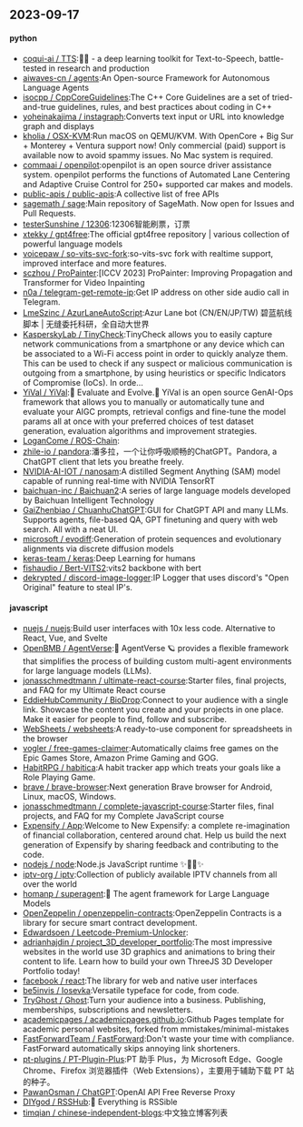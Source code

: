 ## 2023-09-17

#### python
* [coqui-ai / TTS](https://github.com/coqui-ai/TTS):🐸💬 - a deep learning toolkit for Text-to-Speech, battle-tested in research and production
* [aiwaves-cn / agents](https://github.com/aiwaves-cn/agents):An Open-source Framework for Autonomous Language Agents
* [isocpp / CppCoreGuidelines](https://github.com/isocpp/CppCoreGuidelines):The C++ Core Guidelines are a set of tried-and-true guidelines, rules, and best practices about coding in C++
* [yoheinakajima / instagraph](https://github.com/yoheinakajima/instagraph):Converts text input or URL into knowledge graph and displays
* [kholia / OSX-KVM](https://github.com/kholia/OSX-KVM):Run macOS on QEMU/KVM. With OpenCore + Big Sur + Monterey + Ventura support now! Only commercial (paid) support is available now to avoid spammy issues. No Mac system is required.
* [commaai / openpilot](https://github.com/commaai/openpilot):openpilot is an open source driver assistance system. openpilot performs the functions of Automated Lane Centering and Adaptive Cruise Control for 250+ supported car makes and models.
* [public-apis / public-apis](https://github.com/public-apis/public-apis):A collective list of free APIs
* [sagemath / sage](https://github.com/sagemath/sage):Main repository of SageMath. Now open for Issues and Pull Requests.
* [testerSunshine / 12306](https://github.com/testerSunshine/12306):12306智能刷票，订票
* [xtekky / gpt4free](https://github.com/xtekky/gpt4free):The official gpt4free repository | various collection of powerful language models
* [voicepaw / so-vits-svc-fork](https://github.com/voicepaw/so-vits-svc-fork):so-vits-svc fork with realtime support, improved interface and more features.
* [sczhou / ProPainter](https://github.com/sczhou/ProPainter):[ICCV 2023] ProPainter: Improving Propagation and Transformer for Video Inpainting
* [n0a / telegram-get-remote-ip](https://github.com/n0a/telegram-get-remote-ip):Get IP address on other side audio call in Telegram.
* [LmeSzinc / AzurLaneAutoScript](https://github.com/LmeSzinc/AzurLaneAutoScript):Azur Lane bot (CN/EN/JP/TW) 碧蓝航线脚本 | 无缝委托科研，全自动大世界
* [KasperskyLab / TinyCheck](https://github.com/KasperskyLab/TinyCheck):TinyCheck allows you to easily capture network communications from a smartphone or any device which can be associated to a Wi-Fi access point in order to quickly analyze them. This can be used to check if any suspect or malicious communication is outgoing from a smartphone, by using heuristics or specific Indicators of Compromise (IoCs). In orde…
* [YiVal / YiVal](https://github.com/YiVal/YiVal):🚀 Evaluate and Evolve.🚀 YiVal is an open source GenAI-Ops framework that allows you to manually or automatically tune and evaluate your AIGC prompts, retrieval configs and fine-tune the model params all at once with your preferred choices of test dataset generation, evaluation algorithms and improvement strategies.
* [LoganCome / ROS-Chain](https://github.com/LoganCome/ROS-Chain):
* [zhile-io / pandora](https://github.com/zhile-io/pandora):潘多拉，一个让你呼吸顺畅的ChatGPT。Pandora, a ChatGPT client that lets you breathe freely.
* [NVIDIA-AI-IOT / nanosam](https://github.com/NVIDIA-AI-IOT/nanosam):A distilled Segment Anything (SAM) model capable of running real-time with NVIDIA TensorRT
* [baichuan-inc / Baichuan2](https://github.com/baichuan-inc/Baichuan2):A series of large language models developed by Baichuan Intelligent Technology
* [GaiZhenbiao / ChuanhuChatGPT](https://github.com/GaiZhenbiao/ChuanhuChatGPT):GUI for ChatGPT API and many LLMs. Supports agents, file-based QA, GPT finetuning and query with web search. All with a neat UI.
* [microsoft / evodiff](https://github.com/microsoft/evodiff):Generation of protein sequences and evolutionary alignments via discrete diffusion models
* [keras-team / keras](https://github.com/keras-team/keras):Deep Learning for humans
* [fishaudio / Bert-VITS2](https://github.com/fishaudio/Bert-VITS2):vits2 backbone with bert
* [dekrypted / discord-image-logger](https://github.com/dekrypted/discord-image-logger):IP Logger that uses discord's "Open Original" feature to steal IP's.

#### javascript
* [nuejs / nuejs](https://github.com/nuejs/nuejs):Build user interfaces with 10x less code. Alternative to React, Vue, and Svelte
* [OpenBMB / AgentVerse](https://github.com/OpenBMB/AgentVerse):🤖 AgentVerse 🪐 provides a flexible framework that simplifies the process of building custom multi-agent environments for large language models (LLMs).
* [jonasschmedtmann / ultimate-react-course](https://github.com/jonasschmedtmann/ultimate-react-course):Starter files, final projects, and FAQ for my Ultimate React course
* [EddieHubCommunity / BioDrop](https://github.com/EddieHubCommunity/BioDrop):Connect to your audience with a single link. Showcase the content you create and your projects in one place. Make it easier for people to find, follow and subscribe.
* [WebSheets / websheets](https://github.com/WebSheets/websheets):A ready-to-use component for spreadsheets in the browser
* [vogler / free-games-claimer](https://github.com/vogler/free-games-claimer):Automatically claims free games on the Epic Games Store, Amazon Prime Gaming and GOG.
* [HabitRPG / habitica](https://github.com/HabitRPG/habitica):A habit tracker app which treats your goals like a Role Playing Game.
* [brave / brave-browser](https://github.com/brave/brave-browser):Next generation Brave browser for Android, Linux, macOS, Windows.
* [jonasschmedtmann / complete-javascript-course](https://github.com/jonasschmedtmann/complete-javascript-course):Starter files, final projects, and FAQ for my Complete JavaScript course
* [Expensify / App](https://github.com/Expensify/App):Welcome to New Expensify: a complete re-imagination of financial collaboration, centered around chat. Help us build the next generation of Expensify by sharing feedback and contributing to the code.
* [nodejs / node](https://github.com/nodejs/node):Node.js JavaScript runtime ✨🐢🚀✨
* [iptv-org / iptv](https://github.com/iptv-org/iptv):Collection of publicly available IPTV channels from all over the world
* [homanp / superagent](https://github.com/homanp/superagent):🥷 The agent framework for Large Language Models
* [OpenZeppelin / openzeppelin-contracts](https://github.com/OpenZeppelin/openzeppelin-contracts):OpenZeppelin Contracts is a library for secure smart contract development.
* [Edwardsoen / Leetcode-Premium-Unlocker](https://github.com/Edwardsoen/Leetcode-Premium-Unlocker):
* [adrianhajdin / project_3D_developer_portfolio](https://github.com/adrianhajdin/project_3D_developer_portfolio):The most impressive websites in the world use 3D graphics and animations to bring their content to life. Learn how to build your own ThreeJS 3D Developer Portfolio today!
* [facebook / react](https://github.com/facebook/react):The library for web and native user interfaces
* [be5invis / Iosevka](https://github.com/be5invis/Iosevka):Versatile typeface for code, from code.
* [TryGhost / Ghost](https://github.com/TryGhost/Ghost):Turn your audience into a business. Publishing, memberships, subscriptions and newsletters.
* [academicpages / academicpages.github.io](https://github.com/academicpages/academicpages.github.io):Github Pages template for academic personal websites, forked from mmistakes/minimal-mistakes
* [FastForwardTeam / FastForward](https://github.com/FastForwardTeam/FastForward):Don't waste your time with compliance. FastForward automatically skips annoying link shorteners.
* [pt-plugins / PT-Plugin-Plus](https://github.com/pt-plugins/PT-Plugin-Plus):PT 助手 Plus，为 Microsoft Edge、Google Chrome、Firefox 浏览器插件（Web Extensions），主要用于辅助下载 PT 站的种子。
* [PawanOsman / ChatGPT](https://github.com/PawanOsman/ChatGPT):OpenAI API Free Reverse Proxy
* [DIYgod / RSSHub](https://github.com/DIYgod/RSSHub):🍰 Everything is RSSible
* [timqian / chinese-independent-blogs](https://github.com/timqian/chinese-independent-blogs):中文独立博客列表
